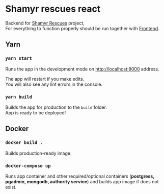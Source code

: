 # Shamyr rescues react

Backend for [Shamyr Rescues](https://github.com/prixladi/shamyr-rescues) project,<br />
For everything to function properly should be run together with [Frontend](https://github.com/prixladi/shamyr-rescues-server).

## Yarn

### `yarn start`

Runs the app in the development mode on [http://localhost:8000](http://localhost:8000) address.

The app will restart if you make edits.<br />
You will also see any lint errors in the console.

### `yarn build`

Builds the app for production to the `build` folder.<br />
App is ready to be deployed!

## Docker

### `docker build .`

Builds production-ready image.

### `docker-compose up`

Runs app container and other required/optional containers (**postgress, pgadmin, mongodb, authority service**) and builds app image if does not exist.